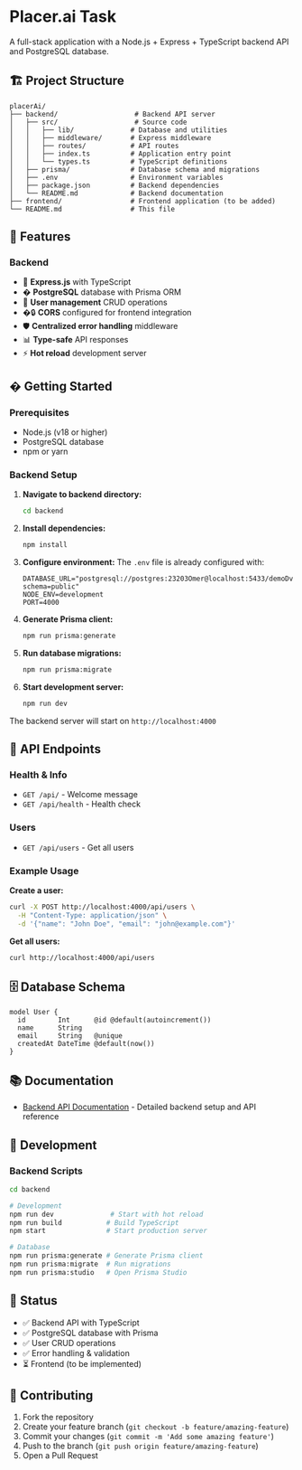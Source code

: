 # Placer.ai Task

A full-stack application with a Node.js + Express + TypeScript backend API and PostgreSQL database.

## 🏗️ Project Structure

```
placerAi/
├── backend/                   # Backend API server
│   ├── src/                   # Source code
│   │   ├── lib/              # Database and utilities
│   │   ├── middleware/       # Express middleware
│   │   ├── routes/           # API routes
│   │   ├── index.ts          # Application entry point
│   │   └── types.ts          # TypeScript definitions
│   ├── prisma/               # Database schema and migrations
│   ├── .env                  # Environment variables
│   ├── package.json          # Backend dependencies
│   └── README.md             # Backend documentation
├── frontend/                 # Frontend application (to be added)
└── README.md                 # This file
```

## 🚀 Features

### Backend
- 🚀 **Express.js** with TypeScript
- �️ **PostgreSQL** database with Prisma ORM
- 👤 **User management** CRUD operations
- �🔒 **CORS** configured for frontend integration
- 🛡️ **Centralized error handling** middleware
- 📊 **Type-safe** API responses
- ⚡ **Hot reload** development server

## �️ Getting Started

### Prerequisites
- Node.js (v18 or higher)
- PostgreSQL database
- npm or yarn

### Backend Setup

1. **Navigate to backend directory:**
   ```bash
   cd backend
   ```

2. **Install dependencies:**
   ```bash
   npm install
   ```

3. **Configure environment:**
   The `.env` file is already configured with:
   ```env
   DATABASE_URL="postgresql://postgres:23203Omer@localhost:5433/demoDv?schema=public"
   NODE_ENV=development
   PORT=4000
   ```

4. **Generate Prisma client:**
   ```bash
   npm run prisma:generate
   ```

5. **Run database migrations:**
   ```bash
   npm run prisma:migrate
   ```

6. **Start development server:**
   ```bash
   npm run dev
   ```

The backend server will start on `http://localhost:4000`

## 📡 API Endpoints

### Health & Info
- `GET /api/` - Welcome message
- `GET /api/health` - Health check

### Users
- `GET /api/users` - Get all users

### Example Usage

**Create a user:**
```bash
curl -X POST http://localhost:4000/api/users \
  -H "Content-Type: application/json" \
  -d '{"name": "John Doe", "email": "john@example.com"}'
```

**Get all users:**
```bash
curl http://localhost:4000/api/users
```

## 🗄️ Database Schema

```prisma
model User {
  id        Int      @id @default(autoincrement())
  name      String
  email     String   @unique
  createdAt DateTime @default(now())
}
```

## 📚 Documentation

- [Backend API Documentation](./backend/README.md) - Detailed backend setup and API reference

## 🔧 Development

### Backend Scripts
```bash
cd backend

# Development
npm run dev              # Start with hot reload
npm run build           # Build TypeScript
npm start               # Start production server

# Database
npm run prisma:generate # Generate Prisma client
npm run prisma:migrate  # Run migrations
npm run prisma:studio   # Open Prisma Studio
```

## 🚦 Status

- ✅ Backend API with TypeScript
- ✅ PostgreSQL database with Prisma
- ✅ User CRUD operations
- ✅ Error handling & validation
- ⏳ Frontend (to be implemented)

## 🤝 Contributing

1. Fork the repository
2. Create your feature branch (`git checkout -b feature/amazing-feature`)
3. Commit your changes (`git commit -m 'Add some amazing feature'`)
4. Push to the branch (`git push origin feature/amazing-feature`)
5. Open a Pull Request
